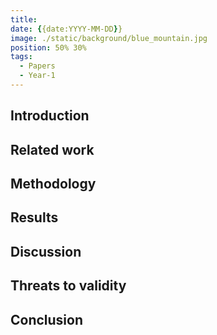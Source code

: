 ```yaml
---
title: 
date: {{date:YYYY-MM-DD}}
image: ./static/background/blue_mountain.jpg
position: 50% 30%
tags:
  - Papers
  - Year-1
---
```


## Introduction

## Related work

## Methodology

## Results

## Discussion

## Threats to validity

## Conclusion
